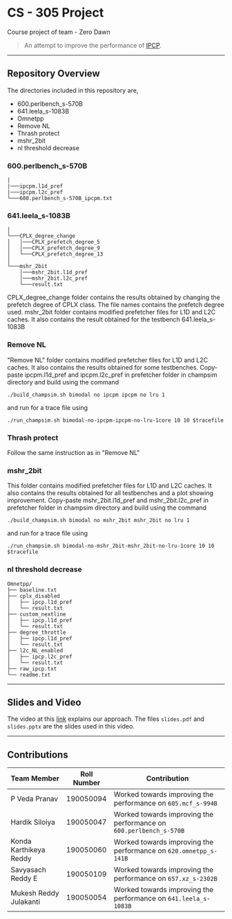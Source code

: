 # CS - 305 Project

Course project of team - Zero Dawn

> An attempt to improve the performance of [IPCP](https://www.cse.iitb.ac.in/~biswa/IPCP_ISCA20.pdf).

***

## Repository Overview
The directories included in this repository are,

- 600.perlbench_s-570B
- 641.leela_s-1083B
- Omnetpp
- Remove NL
- Thrash protect
- mshr_2bit
- nl threshold decrease

### 600.perlbench_s-570B
```
|
|───ipcpm.l1d_pref
|───ipcpm.l2c_pref
└───600.perlbench_s-570B_ipcpm.txt
```
### 641.leela_s-1083B
```
│
└───CPLX_degree_change
│   │───CPLX_prefetch_degree_5   
│   │───CPLX_prefetch_degree_9   
│   └───CPLX_prefetch_degree_13
│
└───mshr_2bit
    │───mshr_2bit.l1d_pref
    │───mshr_2bit.l2c_pref
    └───result.txt 
```
CPLX_degree_change folder contains the results obtained by changing the prefetch degree of CPLX class. The file names contains the prefetch degree used.
mshr_2bit folder contains modified prefetcher files for L1D and L2C caches. It also contains the result obtained for the testbench 641.leela_s-1083B


### Remove NL
"Remove NL" folder contains modified prefetcher files for L1D and L2C caches. It also contains the results obtained for some testbenches. Copy-paste ipcpm.l1d_pref and ipcpm.l2c_pref in prefetcher folder in champsim directory and build using the command
```
./build_champsim.sh bimodal no ipcpm ipcpm no lru 1
```
and run for a trace file using
```
./run_champsim.sh bimodal-no-ipcpm-ipcpm-no-lru-1core 10 10 $tracefile 
```
### Thrash protect
Follow the same instruction as in "Remove NL"

### mshr_2bit
This folder contains modified prefetcher files for L1D and L2C caches. It also contains the results obtained for all testbenches and a plot showing improvement. Copy-paste mshr_2bit.l1d_pref and mshr_2bit.l2c_pref in prefetcher folder in champsim directory and build using the command
```
./build_champsim.sh bimodal no mshr_2bit mshr_2bit no lru 1
```
and run for a trace file using

```
./run_champsim.sh bimodal-no-mshr_2bit-mshr_2bit-no-lru-1core 10 10 $tracefile 
```

### nl threshold decrease


```
Omnetpp/
├── baseline.txt
├── cplx_disabled
│   ├── ipcp.l1d_pref
│   └── result.txt
├── custom_nextline
│   ├── ipcp.l1d_pref
│   └── result.txt
├── degree_throttle
│   ├── ipcp.l1d_pref
│   └── result.txt
├── l2c_NL_enabled
│   ├── ipcp.l2c_pref
│   └── result.txt
├── raw_ipcp.txt
└── readme.txt
```


***
## Slides and Video

The video at this [link](https://www.youtube.com/embed/MUQfKFzIOeU) explains our approach. The files `slides.pdf` and `slides.pptx` are the slides used in this video. 


***

## Contributions

| Team Member | Roll Number | Contribution |
| --- | --- | ----------- |
| P Veda Pranav | 190050094 | Worked towards improving the performance on `605.mcf_s-994B` |
| Hardik Siloiya | 190050047 | Worked towards improving the performance on `600.perlbench_s-570B`|
| Konda Karthikeya Reddy | 190050060 | Worked towards improving the performance on `620.omnetpp_s-141B` |
| Savyasach Reddy E | 190050109 | Worked towards improving the performance on `657.xz_s-2302B` |
| Mukesh Reddy Julakanti | 190050054 | Worked towards improving the performance on `641.leela_s-1083B` |

